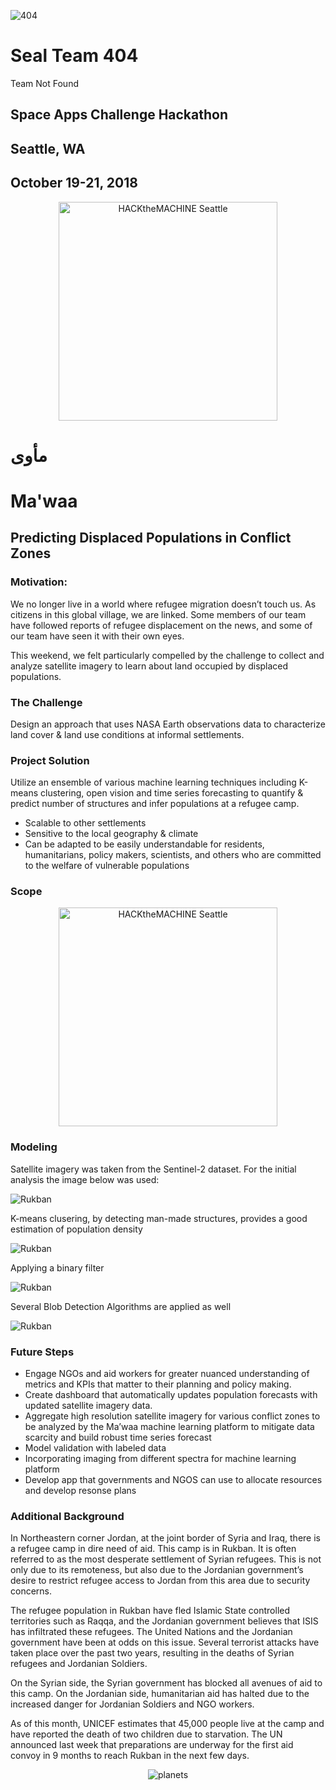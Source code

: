 ![404](404.png)

# Seal Team 404
Team Not Found
## Space Apps Challenge Hackathon
## Seattle, WA
## October 19-21, 2018

<p align="center">
  <img src="https://www.nasa.gov/sites/default/files/thumbnails/image/spaceapps_stickers-white.png" width="350" title="HACKtheMACHINE Seattle">
</p>

# مأوى
# Ma'waa
## Predicting Displaced Populations in Conflict Zones


### Motivation:

We no longer live in a world where refugee migration doesn’t touch us. As citizens in this global village, we are linked. Some members of our team have followed reports of refugee displacement on the news, and some of our team have seen it with their own eyes. 

This weekend, we felt particularly compelled by the challenge to collect and analyze satellite imagery to learn about land occupied by displaced populations.


### The Challenge

Design an approach that uses NASA Earth observations data to characterize land cover & land use conditions at informal settlements.


### Project Solution

Utilize an ensemble of various machine learning techniques including K-means clustering, open vision and time series forecasting to quantify & predict number of structures and infer populations at a refugee camp. 

* Scalable to other settlements
* Sensitive to the local geography & climate
* Can be adapted to be easily understandable for residents, humanitarians, policy makers, scientists, and others who are committed to the welfare of vulnerable populations


### Scope
<p align="center">
  <img src="https://www.nasa.gov/sites/default/files/thumbnails/image/spaceapps_stickers-white.png" width="350" title="HACKtheMACHINE Seattle">
</p>

### Modeling

Satellite imagery was taken from the Sentinel-2 dataset. For the initial analysis the image below was used:

![Rukban](rukban.png)

K-means clusering, by detecting man-made structures, provides a good estimation of population density

![Rukban](rukban_clustered.png)

Applying a binary filter

![Rukban](rukban_binary.png)

Several Blob Detection Algorithms are applied as well

![Rukban](rukban_blobs.png)

### Future Steps

* Engage NGOs and aid workers for greater nuanced understanding of metrics and KPIs that matter to their planning and policy making.
* Create dashboard that automatically updates population forecasts with updated satellite imagery data.
* Aggregate high resolution satellite imagery for various conflict zones to be analyzed by the Ma’waa machine learning platform to mitigate data scarcity and build robust time series forecast
* Model validation with labeled data
* Incorporating imaging from different spectra for machine learning platform
* Develop app that governments and NGOS can use to allocate resources and develop resonse plans

### Additional Background

In Northeastern corner Jordan, at the joint border of Syria and Iraq, there is a refugee camp in dire need of aid. This camp is in Rukban. It is often referred to as the most desperate settlement of Syrian refugees. This is not only due to its remoteness, but also due to the Jordanian government’s desire to restrict refugee access to Jordan from this area due to security concerns. 

The refugee population in Rukban have fled Islamic State controlled territories such as Raqqa, and the Jordanian government believes that ISIS has infiltrated these refugees. The United Nations and the Jordanian government have been at odds on this issue. Several terrorist attacks have taken place over the past two years, resulting in the deaths of Syrian refugees and Jordanian Soldiers.

On the Syrian side, the Syrian government has blocked all avenues of aid to this camp.  On the Jordanian side, humanitarian aid has halted due to the increased danger for Jordanian Soldiers and NGO workers.

As of this month, UNICEF estimates that 45,000 people live at the camp and have reported the death of two children due to starvation. The UN announced last week that preparations are underway for the first aid convoy in 9 months to reach Rukban in the next few days.

<p align="center"><img src="https://i.kinja-img.com/gawker-media/image/upload/s--yuEnPUPF--/c_scale,f_auto,fl_progressive,q_80,w_800/e9qeogwcvja28sxtp4ze.png" title="planets"></p>
